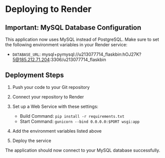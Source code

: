 # Deploying to Render

## Important: MySQL Database Configuration

This application now uses MySQL instead of PostgreSQL. Make sure to set the following environment variables in your Render service:

- `DATABASE_URL`: mysql+pymysql://u213077714_flaskbin:hOJ27K?5@185.212.71.204:3306/u213077714_flaskbin

## Deployment Steps

1. Push your code to your Git repository
2. Connect your repository to Render
3. Set up a Web Service with these settings:

   - Build Command: `pip install -r requirements.txt`
   - Start Command: `gunicorn --bind 0.0.0.0:$PORT wsgi:app`

4. Add the environment variables listed above
5. Deploy the service

The application should now connect to your MySQL database successfully.
